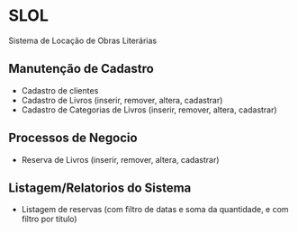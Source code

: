 # SLOL
Sistema de Locação de Obras Literárias

## Manutenção de Cadastro
- Cadastro de clientes
- Cadastro de Livros (inserir, remover, altera, cadastrar)
- Cadastro de Categorias de Livros (inserir, remover, altera, cadastrar)

## Processos de Negocio
- Reserva de Livros (inserir, remover, altera, cadastrar)

## Listagem/Relatorios do Sistema
- Listagem de reservas (com filtro de datas e soma da quantidade, e com  filtro por titulo)
